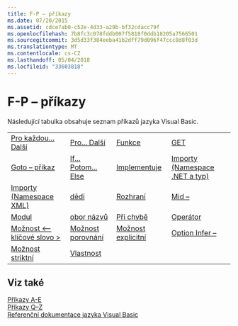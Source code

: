 ```yaml
---
title: F-P – příkazy
ms.date: 07/20/2015
ms.assetid: cdce7ab0-c52e-4d33-a29b-bf32cdacc79f
ms.openlocfilehash: 7b8fc3c078fddb007f5818f0ddb18205a7566501
ms.sourcegitcommit: 3d5d33f384eeba41b2dff79d096f47ccc8d8f03d
ms.translationtype: MT
ms.contentlocale: cs-CZ
ms.lasthandoff: 05/04/2018
ms.locfileid: "33603818"
---
```

# <a name="f-p-statements"></a>F-P – příkazy
Následující tabulka obsahuje seznam příkazů jazyka Visual Basic.  
  
|||||  
|---|---|---|---|  
|[Pro každou... Další](../../../visual-basic/language-reference/statements/for-each-next-statement.md)|[Pro... Další](../../../visual-basic/language-reference/statements/for-next-statement.md)|[Funkce](../../../visual-basic/language-reference/statements/function-statement.md)|[GET](../../../visual-basic/language-reference/statements/get-statement.md)|  
|[Goto – příkaz](../../../visual-basic/language-reference/statements/goto-statement.md)|[If... Potom... Else](../../../visual-basic/language-reference/statements/if-then-else-statement.md)|[Implementuje](../../../visual-basic/language-reference/statements/implements-statement.md)|[Importy (Namespace .NET a typ)](../../../visual-basic/language-reference/statements/imports-statement-net-namespace-and-type.md)|  
|[Importy (Namespace XML)](../../../visual-basic/language-reference/statements/imports-statement-xml-namespace.md)|[dědí](../../../visual-basic/language-reference/statements/inherits-statement.md)|[Rozhraní](../../../visual-basic/language-reference/statements/interface-statement.md)|[Mid –](../../../visual-basic/language-reference/statements/mid-statement.md)|  
|[Modul](../../../visual-basic/language-reference/statements/module-statement.md)|[obor názvů](../../../visual-basic/language-reference/statements/namespace-statement.md)|[Při chybě](../../../visual-basic/language-reference/statements/on-error-statement.md)|[Operátor](../../../visual-basic/language-reference/statements/operator-statement.md)|  
|[Možnost \<– klíčové slovo >](../../../visual-basic/language-reference/statements/option-keyword-statement.md)|[Možnost porovnání](../../../visual-basic/language-reference/statements/option-compare-statement.md)|[Možnost explicitní](../../../visual-basic/language-reference/statements/option-explicit-statement.md)|[Option Infer –](../../../visual-basic/language-reference/statements/option-infer-statement.md)|  
|[Možnost striktní](../../../visual-basic/language-reference/statements/option-strict-statement.md)|[Vlastnost](../../../visual-basic/language-reference/statements/property-statement.md)|||  
  
## <a name="see-also"></a>Viz také  
 [Příkazy A-E](../../../visual-basic/language-reference/statements/a-e-statements.md)  
 [Příkazy Q–Z](../../../visual-basic/language-reference/statements/q-z-statements.md)  
 [Referenční dokumentace jazyka Visual Basic](../../../visual-basic/language-reference/index.md)
